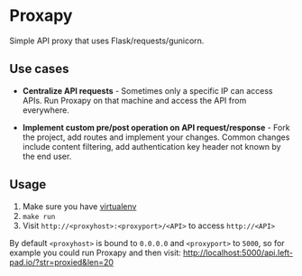 # Proxapy

Simple API proxy that uses Flask/requests/gunicorn.

## Use cases

 * **Centralize API requests** - Sometimes only a specific IP can access APIs.
   Run Proxapy on that machine and access the API from everywhere.

 * **Implement custom pre/post operation on API request/response** - Fork the
   project, add routes and implement your changes. Common changes include
   content filtering, add authentication key header not known by the end user.

## Usage

 1. Make sure you have [virtualenv][1]
 2. `make run`
 3. Visit `http://<proxyhost>:<proxyport>/<API>` to access `http://<API>`

By default `<proxyhost>` is bound to `0.0.0.0` and `<proxyport>` to `5000`,
so for example you could run Proxapy and then visit:
<http://localhost:5000/api.left-pad.io/?str=proxied&len=20>


[1]: https://virtualenv.pypa.io
